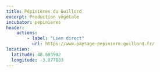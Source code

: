 ```yaml
---
title: Pépinières du Guillord
excerpt: Production végétale
incubator: pepinieres
header:
    actions:
        - label: "Lien direct"
          url: https://www.paysage-pepiniere-guillord.fr/
location:
  latitude: 48.693902
  longitude: -3.077833
---
```

